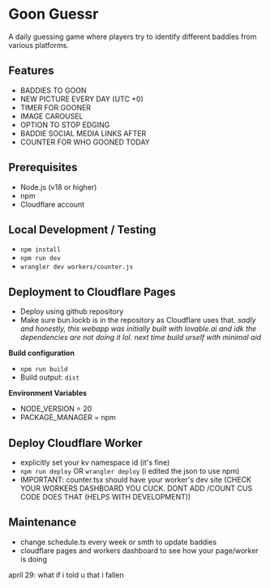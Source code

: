 # Goon Guessr

A daily guessing game where players try to identify different baddies from various platforms.

## Features

- BADDIES TO GOON
- NEW PICTURE EVERY DAY (UTC +0)
- TIMER FOR GOONER
- IMAGE CAROUSEL
- OPTION TO STOP EDGING
- BADDIE SOCIAL MEDIA LINKS AFTER
- COUNTER FOR WHO GOONED TODAY

## Prerequisites

- Node.js (v18 or higher)
- npm
- Cloudflare account

## Local Development / Testing
- `npm install`
- `npm run dev`
- `wrangler dev workers/counter.js`

## Deployment to Cloudflare Pages
- Deploy using github repository
- Make sure bun.lockb is in the repository as Cloudflare uses that. _sadly and honestly, this webapp was initially built with lovable.ai and idk the dependencies are not doing it lol. next time build urself with minimal aid_

**Build configuration**
- `npm run build`
- Build output: `dist`

**Environment Variables**
- NODE_VERSION = 20
- PACKAGE_MANAGER = npm

## Deploy Cloudflare Worker
- explicitly set your kv namespace id (it's fine)
- `npm run deploy` OR `wrangler deploy` (i edited the json to use npm)
- IMPORTANT: counter.tsx should have your worker's dev site (CHECK YOUR WORKERS DASHBOARD YOU CUCK. DONT ADD /COUNT CUS CODE DOES THAT (HELPS WITH DEVELOPMENT))

## Maintenance
- change schedule.ts every week or smth to update baddies
- cloudflare pages and workers dashboard to see how your page/worker is doing

april 29: what if i told u that i fallen


